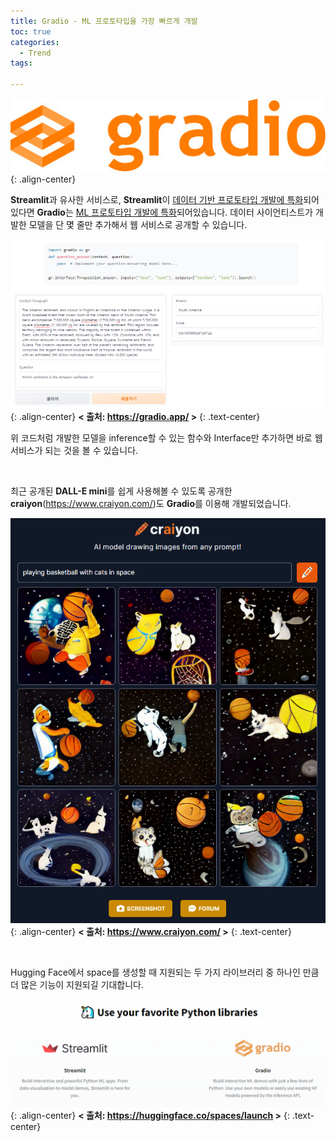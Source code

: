 ```yaml
---
title: Gradio - ML 프로토타입을 가장 빠르게 개발
toc: true
categories:
  - Trend
tags:
  
---
```


![](/assets/images/posts/2022-7-12-gradio/img-1.png){: .align-center}

**Streamlit**과 유사한 서비스로, **Streamlit**이 <u>데이터 기반 프로토타입 개발에 특화</u>되어있다면 **Gradio**는 <u>ML 프로토타입 개발에 특화</u>되어있습니다. 데이터 사이언티스트가 개발한 모델을 단 몇 줄만 추가해서 웹 서비스로 공개할 수 있습니다.

![](/assets/images/posts/2022-7-12-gradio/img-2.png){: .align-center}
**< 출처: <https://gradio.app/> >**
{: .text-center}

위 코드처럼 개발한 모델을 inference할 수 있는 함수와 Interface만 추가하면 바로 웹 서비스가 되는 것을 볼 수 있습니다.

<br>

최근 공개된 **DALL-E mini**를 쉽게 사용해볼 수 있도록 공개한 **craiyon**(<https://www.craiyon.com/>)도 **Gradio**를 이용해 개발되었습니다.

![](/assets/images/posts/2022-7-12-gradio/img-3.png){: .align-center}
**< 출처: <https://www.craiyon.com/> >**
{: .text-center}

<br>

Hugging Face에서 space를 생성할 때 지원되는 두 가지 라이브러리 중 하나인 만큼 더 많은 기능이 지원되길 기대합니다.

![](/assets/images/posts/2022-7-12-gradio/img-4.png){: .align-center}
**< 출처: https://huggingface.co/spaces/launch >**
{: .text-center}
